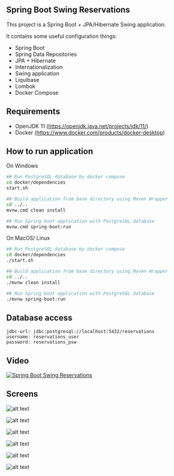 Spring Boot Swing Reservations
---------------------------------------------

This project is a Spring Boot + JPA/Hibernate Swing application.

It contains some useful configuration things:

- Spring Boot
- Spring Data Repositories
- JPA + Hibernate
- Internationalization
- Swing application
- Liquibase
- Lombok
- Docker Compose

Requirements
---------------------------------------------
- OpenJDK 11 (https://openjdk.java.net/projects/jdk/11/)
- Docker (https://www.docker.com/products/docker-desktop)

How to run application
---------------------------------------------
On Windows
```bash
## Run PostgreSQL database by docker compose
cd docker/dependencies
start.sh

## Build application from base directory using Maven Wrapper
cd ../..
mvnw.cmd clean install

## Run Spring boot application with PostgreSQL database
mvnw.cmd spring-boot:run
```

On MacOS/ Linux
```bash
## Run PostgreSQL database by docker compose
cd docker/dependencies
./start.sh

## Build application from base directory using Maven Wrapper
cd ../..
./mvnw clean install

## Run Spring boot application with PostgreSQL database
./mvnw spring-boot:run
```

Database access
---------------
```
jdbc-url: jdbc:postgresql://localhost:5432/reservations
username: reservations_user
password: reservations_psw
```

Video
-----

[![Spring Boot Swing Reservations](http://img.youtube.com/vi/Z8iBbVGTSx8/0.jpg)](http://www.youtube.com/watch?v=Z8iBbVGTSx8 "Spring Boot Swing Reservations")

Screens
---------------------------------------------

![alt text](https://github.com/DanielMichalski/spring-boot-swing-reservations/blob/master/src/main/resources/images/db_schema.png "Screen 1")

![alt text](https://github.com/DanielMichalski/spring-boot-swing-reservations/blob/master/src/main/resources/images/spring_boot.png "Screen 2")

![alt text](https://github.com/DanielMichalski/spring-boot-swing-reservations/blob/master/src/main/resources/images/forms.png "Screen 3")

![alt text](https://github.com/DanielMichalski/spring-boot-swing-reservations/blob/master/src/main/resources/images/form1.png "Screen 4")

![alt text](https://github.com/DanielMichalski/spring-boot-swing-reservations/blob/master/src/main/resources/images/form2.png "Screen 5")

![alt text](https://github.com/DanielMichalski/spring-boot-swing-reservations/blob/master/src/main/resources/images/reports.png "Screen 6")
